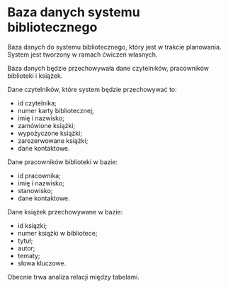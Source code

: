 # Baza danych systemu bibliotecznego
 Baza danych do systemu bibliotecznego, który jest w trakcie planowania.
 System jest tworzony w ramach ćwiczeń własnych.
 
 Baza danych będzie przechowywała dane czytelników,
 pracowników biblioteki i książek.
 
Dane czytelników, które system będzie przechowywać to:
- id czytelnika;
- numer karty bibliotecznej;
- imię i nazwisko;
- zamówione książki;
- wypożyczone książki;
- zarezerwowane książki;
- dane kontaktowe.

Dane pracowników biblioteki w bazie:
- id pracownika;
- imię i nazwisko;
- stanowisko;
- dane kontaktowe.

Dane książek przechowywane w bazie:
- id ksiązki;
- numer książki w bibliotece;
- tytuł;
- autor;
- tematy;
- słowa kluczowe.

Obecnie trwa analiza relacji między tabelami.
